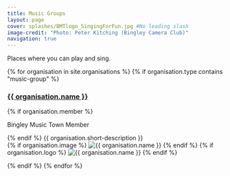 ```yaml
---
title: Music Groups
layout: page
cover: splashes/BMTlogo_SingingForFun.jpg #No leading slash
image-credit: "Photo: Peter Kitching (Bingley Camera Club)"
navigation: true
---
```



Places where you can play and sing.

<div class="container logos">
{% for organisation in site.organisations %}
{% if organisation.type contains "music-group" %}

<div class="row"> 
<div class="column-8" markdown="1">
<h3><a href="{{ organisation.url }}">{{ organisation.name }}</a></h3>
{% if organisation.member %}
<div class="member-badge">
<p>Bingley Music Town Member</p>
</div>
{% endif %}
{{ organisation.short-description }}
<!--<div class="org-contact" markdown="1">
{% if organisation.email %}* **Email:** [{{ organisation.email }}](mailto:{{ organisation.email }}){% endif %}
{% if organisation.website %}* **Web:** [{{ organisation.website }} <i class="fa fa-external-link" aria-hidden="true"></i>]({{ organisation.website }}){:target="_blank" rel="noopener noreferrer"}{% endif %}
</div>-->
</div>
<div class="column-4 organisation-image">
{% if organisation.image %}
<img src="{{ '/assets/images/organisations' | relative_url }}/{{ organisation.image }}" alt="{{ organisation.name }}" title="{{ organisation.name }}"  class="img-responsive" />
{% endif %}
{% if organisation.logo %}
<img src="{{ '/assets/images/logos' | relative_url }}/{{ organisation.logo }}" alt="{{ organisation.name }}" title="{{ organisation.name }}" />
{% endif %}
</div>

</div>

{% endif %}
{% endfor %}
</div>


